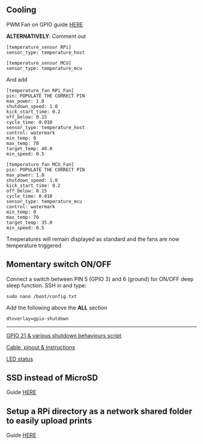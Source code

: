 ## Cooling

PWM Fan on GPIO guide [HERE](https://forums.raspberrypi.com/viewtopic.php?t=194621)

**ALTERNATIVELY**: Comment out

```
[temperature_sensor RPi]
sensor_type: temperature_host

[temperature_sensor MCU]
sensor_type: temperature_mcu
```

And add

```
[temperature_fan RPi_Fan] 
pin: POPULATE THE CORRECT PIN
max_power: 1.0
shutdown_speed: 1.0
kick_start_time: 0.2
off_below: 0.15
cycle_time: 0.010
sensor_type: temperature_host
control: watermark
min_temp: 0
max_temp: 70
target_temp: 40.0
min_speed: 0.5

[temperature_fan MCU_Fan] 
pin: POPULATE THE CORRECT PIN
max_power: 1.0
shutdown_speed: 1.0
kick_start_time: 0.2
off_below: 0.15
cycle_time: 0.010
sensor_type: temperature_mcu
control: watermark
min_temp: 0
max_temp: 70
target_temp: 35.0
min_speed: 0.5
```

Tmeperatures will remain displayed as standard and the fans are now temperature triggered

## Momentary switch ON/OFF

Connect a switch between PIN 5 (GPIO 3) and 6 (ground) for ON/OFF deep sleep function.  SSH in and type:

```
sudo nano /boot/config.txt
```

Add the following above the **ALL** section

```
dtoverlay=gpio-shutdown
```

---

[GPIO 21 & various shutdown behaviours script](https://github.com/maz0r/rpi-shutdown)

[Cable, pinout & instructions](https://shop.inux3d.com/en/home/143-218-terrapi-power-button-.html#/11-color-black)

[LED status](https://embeddedcomputing.com/technology/open-source/development-kits/raspberry-pi-power-up-and-shutdown-with-a-physical-button)

## SSD instead of MicroSD

Guide [HERE](https://www.makeuseof.com/how-to-boot-raspberry-pi-ssd-permanent-storage/)

## Setup a RPi directory as a network shared folder to easily upload prints

Guide [HERE](https://pimylifeup.com/raspberry-pi-samba/)
